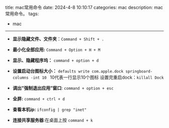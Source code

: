 title: mac常用命令
date: 2024-4-8 10:10:17
categories: mac
description: mac常用命令。
tags: 
   - mac

---

- **显示隐藏文件、文件夹**：`Command + Shift + . `     

- **最小化全部应用:** `Command + Option + H + M`

- **显示、隐藏程序坞：** `command + option + d  `

- **设置启动台图标大小：** `defaults write com.apple.dock springboard-columns -int 10 ` 10代表一行显示10个图标 设置完重启dock：`killall Dock`

- **调出”强制退出应用”窗口**: `command + option + esc`

- **全屏:** `command + ctrl + d`

- **查看本机ip:** `ifconfig | grep "inet"`

- **连接共享服务器**:在桌面上按 `command + k`